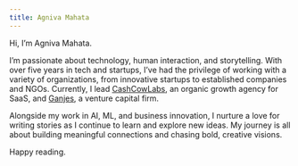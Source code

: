 ```yaml
---
title: Agniva Mahata
---
```


Hi, I’m Agniva Mahata.

I’m passionate about technology, human interaction, and storytelling. With over five years in tech and startups, I’ve had the privilege of working with a variety of organizations, from innovative startups to established companies and NGOs. Currently, I lead [CashCowLabs](https://cashcowlabs.io), an organic growth agency for SaaS, and [Ganjes](https://www.ganjes.net/), a venture capital firm.

Alongside my work in AI, ML, and business innovation, I nurture a love for writing stories as I continue to learn and explore new ideas. My journey is all about building meaningful connections and chasing bold, creative visions.

Happy reading.